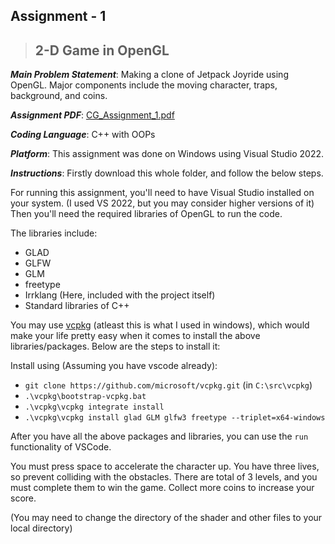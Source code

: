 ## Assignment - 1
> ## 2-D Game in OpenGL

***Main Problem Statement***: Making a clone of Jetpack Joyride using OpenGL. Major components include the moving character, traps, background, and coins.

***Assignment PDF***: [CG_Assignment_1.pdf](./CG_Assignment_1.pdf)

***Coding Language***: C++ with OOPs

***Platform***: This assignment was done on Windows using Visual Studio 2022.

***Instructions***:
Firstly download this whole folder, and follow the below steps.

For running this assignment, you'll need to have Visual Studio installed on your system. (I used VS 2022, but you may consider higher versions of it)
Then you'll need the required libraries of OpenGL to run the code.

The libraries include:
- GLAD
- GLFW
- GLM
- freetype
- Irrklang (Here, included with the project itself)
- Standard libraries of C++

You may use [vcpkg](https://github.com/microsoft/vcpkg) (atleast this is what I used in windows), which would make your life pretty easy when it comes to install the above libraries/packages. Below are the steps to install it:

Install using (Assuming you have vscode already):
- `git clone https://github.com/microsoft/vcpkg.git` (in `C:\src\vcpkg`)
- `.\vcpkg\bootstrap-vcpkg.bat`
- `.\vcpkg\vcpkg integrate install`
- `.\vcpkg\vcpkg install glad GLM glfw3 freetype --triplet=x64-windows`

After you have all the above packages and libraries, you can use the `run` functionality of VSCode.

You must press space to accelerate the character up. You have three lives, so prevent colliding with the obstacles. There are total of 3 levels, and you must complete them to win the game. Collect more coins to increase your score.

(You may need to change the directory of the shader and other files to your local directory)
